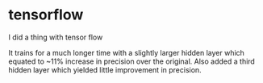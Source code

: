 # tensorflow
I did a thing with tensor flow

It trains for a much longer time with a slightly larger hidden layer which equated to ~11% increase in precision over the original. Also added a third hidden layer which yielded little improvement in precision. 
